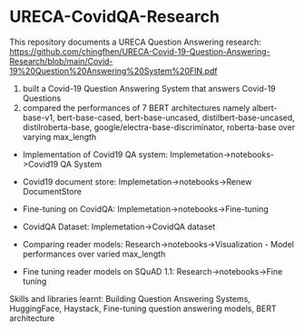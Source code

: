 # URECA-CovidQA-Research
This repository documents a URECA Question Answering research: https://github.com/chingfhen/URECA-Covid-19-Question-Answering-Research/blob/main/Covid-19%20Question%20Answering%20System%20FIN.pdf
  1. built a Covid-19 Question Answering System that answers Covid-19 Questions 
  2. compared the performances of 7 BERT architectures namely albert-base-v1, bert-base-cased, bert-base-uncased, distilbert-base-uncased, distilroberta-base, google/electra-base-discriminator, roberta-base over varying max_length

  - Implementation of Covid19 QA system: Implemetation->notebooks->Covid19 QA System

  - Covid19 document store: Implemetation->notebooks->Renew DocumentStore

  - Fine-tuning on CovidQA: Implemetation->notebooks->Fine-tuning

  - CovidQA Dataset: Implemetation->CovidQA dataset

  - Comparing reader models: Research->notebooks->Visualization - Model performances over varied max_length

  - Fine tuning reader models on SQuAD 1.1: Research->notebooks->Fine tuning


Skills and libraries learnt: Building Question Answering Systems, HuggingFace, Haystack, Fine-tuning question answering models, BERT architecture
